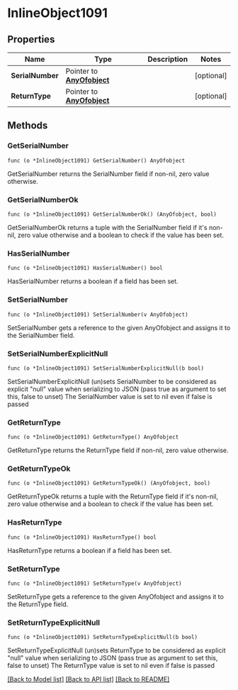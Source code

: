 # InlineObject1091

## Properties

Name | Type | Description | Notes
------------ | ------------- | ------------- | -------------
**SerialNumber** | Pointer to [**AnyOfobject**](anyOf&lt;object&gt;.md) |  | [optional] 
**ReturnType** | Pointer to [**AnyOfobject**](anyOf&lt;object&gt;.md) |  | [optional] 

## Methods

### GetSerialNumber

`func (o *InlineObject1091) GetSerialNumber() AnyOfobject`

GetSerialNumber returns the SerialNumber field if non-nil, zero value otherwise.

### GetSerialNumberOk

`func (o *InlineObject1091) GetSerialNumberOk() (AnyOfobject, bool)`

GetSerialNumberOk returns a tuple with the SerialNumber field if it's non-nil, zero value otherwise
and a boolean to check if the value has been set.

### HasSerialNumber

`func (o *InlineObject1091) HasSerialNumber() bool`

HasSerialNumber returns a boolean if a field has been set.

### SetSerialNumber

`func (o *InlineObject1091) SetSerialNumber(v AnyOfobject)`

SetSerialNumber gets a reference to the given AnyOfobject and assigns it to the SerialNumber field.

### SetSerialNumberExplicitNull

`func (o *InlineObject1091) SetSerialNumberExplicitNull(b bool)`

SetSerialNumberExplicitNull (un)sets SerialNumber to be considered as explicit "null" value
when serializing to JSON (pass true as argument to set this, false to unset)
The SerialNumber value is set to nil even if false is passed
### GetReturnType

`func (o *InlineObject1091) GetReturnType() AnyOfobject`

GetReturnType returns the ReturnType field if non-nil, zero value otherwise.

### GetReturnTypeOk

`func (o *InlineObject1091) GetReturnTypeOk() (AnyOfobject, bool)`

GetReturnTypeOk returns a tuple with the ReturnType field if it's non-nil, zero value otherwise
and a boolean to check if the value has been set.

### HasReturnType

`func (o *InlineObject1091) HasReturnType() bool`

HasReturnType returns a boolean if a field has been set.

### SetReturnType

`func (o *InlineObject1091) SetReturnType(v AnyOfobject)`

SetReturnType gets a reference to the given AnyOfobject and assigns it to the ReturnType field.

### SetReturnTypeExplicitNull

`func (o *InlineObject1091) SetReturnTypeExplicitNull(b bool)`

SetReturnTypeExplicitNull (un)sets ReturnType to be considered as explicit "null" value
when serializing to JSON (pass true as argument to set this, false to unset)
The ReturnType value is set to nil even if false is passed

[[Back to Model list]](../README.md#documentation-for-models) [[Back to API list]](../README.md#documentation-for-api-endpoints) [[Back to README]](../README.md)


